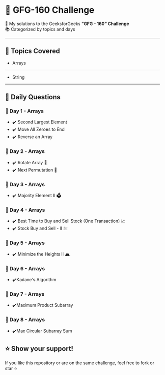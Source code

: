 # 🌟 GFG-160 Challenge

🚀 My solutions to the GeeksforGeeks **"GFG - 160" Challenge**  
📚 Categorized by topics and days

---

## 📂 Topics Covered

- Arrays
---
- String
---

## 📅 Daily Questions

### 🔹 Day 1 - Arrays
- ✔️ Second Largest Element
- ✔️ Move All Zeroes to End
- ✔️ Reverse an Array

### 🔹 Day 2 - Arrays
- ✔️ Rotate Array 🔄
- ✔️ Next Permutation 🔢

### 🔹 Day 3 - Arrays
- ✔️ Majority Element II 🗳️

### 🔹 Day 4 - Arrays
- ✔️ Best Time to Buy and Sell Stock (One Transaction) 📈
- ✔️ Stock Buy and Sell - II 💹

### 🔹 Day 5 - Arrays
- ✔️ Minimize the Heights II 🏔️


### 🔹 Day 6 - Arrays
- ✔️Kadane's Algorithm

### 🔹 Day 7 - Arrays
- ✔️Maximum Product Subarray

### 🔹 Day 8 - Arrays
- ✔️Max Circular Subarray Sum



## ⭐ Show your support!

If you like this repository or are on the same challenge, feel free to fork or star ⭐

